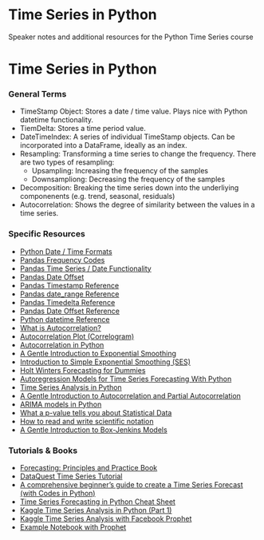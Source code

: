 # Time Series in Python

Speaker notes and additional resources for the Python Time Series course

# Time Series in Python

### General Terms

* TimeStamp Object: Stores a date / time value. Plays nice with Python datetime functionality.
* TiemDelta: Stores a time period value.
* DateTimeIndex: A series of individual TimeStamp objects. Can be incorporated into a DataFrame, ideally as an index.
* Resampling: Transforming a time series to change the frequency. There are two types of resampling:
	- Upsampling: Increasing the frequency of the samples
	- Downsampliong: Decreasing the frequency of the samples
* Decomposition: Breaking the time series down into the underliying componenents (e.g. trend, seasonal, residuals)
* Autocorrelation: Shows the degree of similarity between the values in a time series.


### Specific Resources

* [Python Date / Time Formats](http://strftime.org/)
* [Pandas Frequency Codes](https://stackoverflow.com/questions/35339139/where-is-the-documentation-on-pandas-freq-tags)
* [Pandas Time Series / Date Functionality](https://pandas.pydata.org/pandas-docs/stable/user_guide/timeseries.html)
* [Pandas Date Offset](http://pandas.pydata.org/pandas-docs/stable/user_guide/timeseries.html#dateoffset-objects)
* [Pandas Timestamp Reference](https://pandas.pydata.org/pandas-docs/stable/reference/api/pandas.Timestamp.html)
* [Pandas date_range Reference](https://pandas.pydata.org/pandas-docs/stable/reference/api/pandas.date_range.html)
* [Pandas Timedelta Reference](https://pandas.pydata.org/pandas-docs/stable/user_guide/timedeltas.html)
* [Pandas Date Offset Reference](https://pandas.pydata.org/pandas-docs/stable/user_guide/timeseries.html#timeseries-offset-aliases)
* [Python datetime Reference](https://docs.python.org/3/library/datetime.html)
* [What is Autocorrelation?](https://www.displayr.com/autocorrelation/)
* [Autocorrelation Plot (Correlogram)](https://www.dummies.com/programming/big-data/data-science/autocorrelation-plots-graphical-technique-for-statistical-data/)
* [Autocorrelation in Python](https://s3.amazonaws.com/assets.datacamp.com/production/course_4267/slides/chapter2.pdf)
* [A Gentle Introduction to Exponential Smoothing](https://machinelearningmastery.com/exponential-smoothing-for-time-series-forecasting-in-python/)
* [Introduction to Simple Exponential Smoothing (SES)](https://www.statisticshowto.datasciencecentral.com/exponential-smoothing/)
* [Holt Winters Forecasting for Dummies](https://grisha.org/blog/2016/01/29/triple-exponential-smoothing-forecasting/)
* [Autoregression Models for Time Series Forecasting With Python](https://machinelearningmastery.com/autoregression-models-time-series-forecasting-python/)
* [Time Series Analysis in Python](http://www.blackarbs.com/blog/time-series-analysis-in-python-linear-models-to-garch/11/1/2016)
* [A Gentle Introduction to Autocorrelation and Partial Autocorrelation](https://machinelearningmastery.com/gentle-introduction-autocorrelation-partial-autocorrelation/)
* [ARIMA models in Python](https://machinelearningmastery.com/arima-for-time-series-forecasting-with-python/)
* [What a p-value tells you about Statistical Data](https://www.dummies.com/education/math/statistics/what-a-p-value-tells-you-about-statistical-data/)
* [How to read and write scientific notation](https://www.dummies.com/education/math/algebra/how-to-write-numbers-in-scientific-notation/)	
* [A Gentle Introduction to Box-Jenkins Models](https://machinelearningmastery.com/gentle-introduction-box-jenkins-method-time-series-forecasting/)


### Tutorials & Books

* [Forecasting: Principles and Practice Book](https://otexts.com/fpp2/)
* [DataQuest Time Series Tutorial](https://www.dataquest.io/blog/tutorial-time-series-analysis-with-pandas/)
* [A comprehensive beginner’s guide to create a Time Series Forecast (with Codes in Python)](https://www.analyticsvidhya.com/blog/2016/02/time-series-forecasting-codes-python/)
* [Time Series Forecasting in Python Cheat Sheet](https://machinelearningmastery.com/time-series-forecasting-methods-in-python-cheat-sheet/)
* [Kaggle Time Series Analysis in Python (Part 1)](https://www.kaggle.com/kashnitsky/topic-9-part-1-time-series-analysis-in-python)
* [Kaggle Time Series Analysis with Facebook Prophet](https://www.kaggle.com/kashnitsky/topic-9-part-2-time-series-with-facebook-prophet)
* [Example Notebook with Prophet](https://nbviewer.jupyter.org/github/departmentfortransport/ds-highwaysEnglandAPI-example/blob/master/python-example.ipynb)





